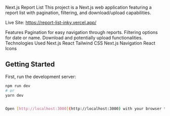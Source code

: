 Next.js Report List
This project is a Next.js web application featuring a report list with pagination, filtering, and download/upload capabilities.

Live Site: https://report-list-inky.vercel.app/

Features
Pagination for easy navigation through reports.
Filtering options for date or name.
Download and potentially upload functionalities.
Technologies Used
Next.js
React
Tailwind CSS
Next.js Navigation
React Icons

## Getting Started

First, run the development server:

```bash
npm run dev
# or
yarn dev


Open [http://localhost:3000](http://localhost:3000) with your browser to see the result.


